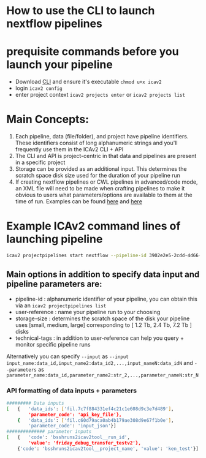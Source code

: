 # How to use the CLI to launch nextflow pipelines

# prequisite commands before you launch your pipeline
- Download [CLI](https://illumina.gitbook.io/ica/command-line-interface/cli-releasehistory) and ensure it's executable ``` chmod u+x icav2 ```
- login ``` icav2 config ```
- enter project context ``` icav2 projects enter ``` or ``` icav2 projects list ```


# Main Concepts:
1) Each pipeline, data (file/folder), and project have pipeline identifiers. These identifiers consist of long alphanumeric strings and you'll frequently use them in the ICAv2 CLI + API
2) The CLI and API is project-centric in that data and pipelines are present in a specific project
3) Storage can be provided as an additional input. This determines the scratch space disk size used for the duration of your pipeline run
4) If creating nextflow pipelines or CWL pipelines in advanced/code mode, an XML file will need to be made when crafting pipelines to make it obvious to users what parameters/options are available to them at the time of run. Examples can be found [here](https://git.illumina.com/keng/ICAv2_demos/blob/main/flow/nextflow_demos/grandeur/grandeur.parameters.v2.xml) and [here](https://git.illumina.com/keng/ICAv2_demos/blob/main/flow/nextflow_demos/peak/peak.parameters.v2.xml)
 
# Example ICAv2 command lines of launching pipeline

```bash
icav2 projectpipelines start nextflow --pipeline-id 3902e2e5-2cdd-4d66-b111-7b5a46a96288 --user-reference my_cli_grandeur_pipeline_45 --parameters local_db_type:'nt' --parameters mash_options:'-v 0 -d 0.5' --parameters prokka_options:'--mincontiglen 500 --compliant --locustag locus_tag' --parameters cg_pipeline_options:'--qual_offset 33 --minLength 1' --parameters kleborate_options:'-all' --parameters seqsero2_options_fasta:'-t 4 -m k' --parameters seqsero2_options_fastq:'-t 2 -m a -b mem' --parameters seqyclean_options:'-minlen 25 -qual' --input fastq_files:fol.7fe68a5a614247be379108d9adf7b017 --input fasta_files:fol.4aa93c4bc4194f8e379708d9adf7b017 --input additional_configs:fol.c6ac9d91c7314786379a08d9adf7b017 --input blast_db:fol.6efad1ef932348a6378d08d9adf7b017 --input kraken2_db:fol.bf3c5b7a361b4611379008d9adf7b017 --storage-size 3fab13dd-46e7-4b54-bb34-b80a01a99379 -c ~/.icav2/isc-balt.config.yaml
```

## Main options in addition to specify data input and pipeline parameters are:
- pipeline-id : alphanumeric identifier of your pipeline, you can obtain this via an ``` icav2 projectpipelines list ```
- user-reference : name your pipeline run to your choosing
- storage-size : determines the scratch space of the disk your pipeline uses [small, medium, large] corresponding to [ 1.2 Tb, 2.4 Tb, 7.2 Tb ] disks
- technical-tags : in addition to user-reference can help you query + monitor specific pipeline runs

Alternatively you can specify ``` --input ``` as ``` --input input_name:data_id,input_name2:data_id2,...,input_nameN:data_idN ``` and ``` --parameters ``` as ``` parameter_name:data_id,parameter_name2:str_2,...,parameter_nameN:str_N ```


### API formatting of data inputs + parameters

```bash
######### Data inputs
[   {   'data_ids': ['fil.7c7f884331ef4c21c1e608d9c3e7d489'],
        'parameter_code': 'api_key_file'},
    {   'data_ids': ['fil.c60d79aca0ab4b179ae308d9e67f1b0e'],
        'parameter_code': 'input_json'}]
############## parameter inputs
[   {   'code': 'bsshruns2icav2tool__run_id',
        'value': 'friday_debug_transfer_testv2'},
    {'code': 'bsshruns2icav2tool__project_name', 'value': 'ken_test'}]
```
